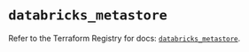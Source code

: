 # `databricks_metastore`

Refer to the Terraform Registry for docs: [`databricks_metastore`](https://registry.terraform.io/providers/databricks/databricks/1.64.1/docs/resources/metastore).
